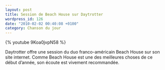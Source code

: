 ```yaml
---
layout: post
title: Session de Beach House sur Daytrotter
wordpress_id: 126
date: "2010-02-02 00:40:08 +0100"
category: Chanson du jour
---
```


{% youtube 9Koa0jvpN58 %}

Daytrotter offre une session du duo franco-américain Beach House sur son site
internet. Comme Beach House est une des meilleures choses de ce début d’année,
son écoute est vivement recommandée.
